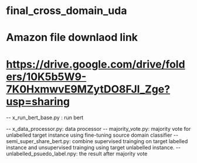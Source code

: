 # final_cross_domain_uda

# Amazon file downlaod link
# https://drive.google.com/drive/folders/10K5b5W9-7K0HxmwvE9MZytDO8FJl_Zge?usp=sharing


-- x_run_bert_base.py : run bert 

-- x_data_processor.py: data processor
-- majority_vote.py: majority vote for unlabelled target instance using fine-tuning source domain classifier 
-- semi_super_share_bert.py: combine supervised trainging on target labelled instance and unsupervised trainging using target unlabelled instance.
--unlabelled_psuedo_label.npy: the result after majority vote
